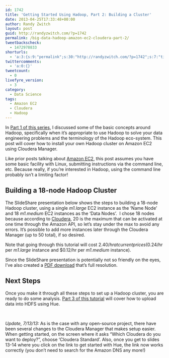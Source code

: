 ```yaml
---
id: 1742
title: 'Getting Started Using Hadoop, Part 2: Building a Cluster'
date: 2013-04-25T17:33:48+00:00
author: Randy Zwitch
layout: post
guid: http://randyzwitch.com/?p=1742
permalink: /big-data-hadoop-amazon-ec2-cloudera-part-2/
tweetbackscheck:
  - 1472978833
shorturls:
  - 'a:3:{s:9:"permalink";s:30:"http://randyzwitch.com/?p=1742";s:7:"tinyurl";s:26:"http://tinyurl.com/aljpbeb";s:4:"isgd";s:19:"http://is.gd/Fo4kug";}'
twittercomments:
  - 'a:0:{}'
tweetcount:
  - 0
livefyre_version:
  - 3
category:
  - Data Science
tags:
  - Amazon EC2
  - Cloudera
  - Hadoop
---
```

In <a title="Getting Started With Hadoop, Part 1" href="http://randyzwitch.com/big-data-hadoop-amazon-ec2-cloudera-part-1/" target="_blank">Part 1 of this series</a>, I discussed some of the basic concepts around Hadoop, specifically when it&#8217;s appropriate to use Hadoop to solve your data engineering problems and the terminology of the Hadoop eco-system. This post will cover how to install your own Hadoop cluster on Amazon EC2 using Cloudera Manager.

Like prior posts talking about <a title="Amazon EC2 posts" href="http://randyzwitch.com/tag/amazon-ec2/" target="_blank">Amazon EC2</a>, this post assumes you have some basic facility with Linux, submitting instructions via the command line, etc. Because really, if you&#8217;re interested in Hadoop, using the command line probably isn&#8217;t a limiting factor!

## Building a 18-node Hadoop Cluster

The SlideShare presentation below shows the steps to building a 18-node Hadoop cluster, using a single _m1.large_ EC2 instance as the &#8216;Name Node&#8217; and 18 _m1.medium_ EC2 instances as the &#8216;Data Nodes&#8217;.  I chose 18 nodes because according to <a title="Cloudera Manager Example" href="http://blog.cloudera.com/blog/2013/03/how-to-create-a-cdh-cluster-on-amazon-ec2-via-cloudera-manager/" target="_blank">Cloudera</a>, 20 is the maximum that can be activated at one time through the Amazon API, so let&#8217;s stay under the max to avoid any errors. It&#8217;s possible to add more instances later through the Cloudera Manager (up to 50 total), if so desired.

Note that going through this tutorial will cost $2.40/hr at current prices ($0.24/hr per _m1.large_ instance and $0.12/hr per _m1.medium_ instance).

<!--more-->



<div style="margin-bottom: 5px;">
</div>

Since the SlideShare presentation is potentially not so friendly on the eyes, I&#8217;ve also created a <a title="Cloudera Amazon EC2 instructions" href="http://randyzwitch.com/wp-content/uploads/2013/04/cloudera-amazon-ec2.pdf" target="_blank">PDF download</a> that&#8217;s full resolution.





## Next Steps

Once you make it through all these steps to set up a Hadoop cluster, you are ready to do some analysis. [Part 3 of this tutorial](http://randyzwitch.com/uploading-data-hadoop-amazon-ec2-cloudera-part-3/ "Upload data into HDFS using Hue") will cover how to upload data into HDFS using Hue.

&nbsp;

_Update, 7/13/13:_ As is the case with any open-source project, there have been several changes to the Cloudera Manager that makes setup easier. When getting started, on the screen where it asks &#8220;Which Cloudera do you want to deploy?&#8221;, choose &#8216;Cloudera Standard&#8217;. Also, once you get to slides 13-14 where you click on the link to get started with Hue, the link now works correctly (you don&#8217;t need to search for the Amazon DNS any more!)
